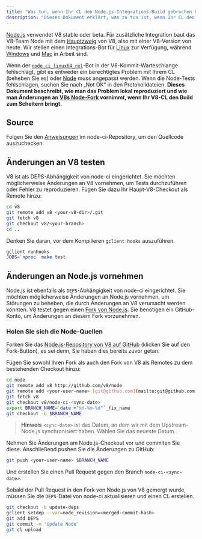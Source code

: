 ```yaml
---
title: "Was tun, wenn Ihr CL den Node.js-Integrations-Build gebrochen hat"
description: "Dieses Dokument erklärt, was zu tun ist, wenn Ihr CL den Node.js-Integrations-Build gebrochen hat."
---
```

[Node.js](https://github.com/nodejs/node) verwendet V8 stable oder beta. Für zusätzliche Integration baut das V8-Team Node mit dem [Hauptzweig](https://chromium.googlesource.com/v8/v8/+/refs/heads/main) von V8, also mit einer V8-Version von heute. Wir stellen einen Integrations-Bot für [Linux](https://ci.chromium.org/p/node-ci/builders/ci/Node-CI%20Linux64) zur Verfügung, während [Windows](https://ci.chromium.org/p/node-ci/builders/ci/Node-CI%20Win64) und [Mac](https://ci.chromium.org/p/node-ci/builders/ci/Node-CI%20Mac64) in Arbeit sind.

Wenn der [`node_ci_linux64_rel`](https://ci.chromium.org/p/node-ci/builders/try/node_ci_linux64_rel)-Bot in der V8-Kommit-Warteschlange fehlschlägt, gibt es entweder ein berechtigtes Problem mit Ihrem CL (beheben Sie es) oder [Node](https://github.com/v8/node/) muss angepasst werden. Wenn die Node-Tests fehlschlagen, suchen Sie nach „Not OK“ in den Protokolldateien. **Dieses Dokument beschreibt, wie man das Problem lokal reproduziert und wie man Änderungen an [V8s Node-Fork](https://github.com/v8/node/) vornimmt, wenn Ihr V8-CL den Build zum Scheitern bringt.**

## Source

Folgen Sie den [Anweisungen](https://chromium.googlesource.com/v8/node-ci) im node-ci-Repository, um den Quellcode auszuchecken.

## Änderungen an V8 testen

V8 ist als DEPS-Abhängigkeit von node-ci eingerichtet. Sie möchten möglicherweise Änderungen an V8 vornehmen, um Tests durchzuführen oder Fehler zu reproduzieren. Fügen Sie dazu Ihr Haupt-V8-Checkout als Remote hinzu:

```bash
cd v8
git remote add v8 <your-v8-dir>/.git
git fetch v8
git checkout v8/<your-branch>
cd ..
```

Denken Sie daran, vor dem Kompilieren `gclient hooks` auszuführen.

```bash
gclient runhooks
JOBS=`nproc` make test
```

## Änderungen an Node.js vornehmen

Node.js ist ebenfalls als `DEPS`-Abhängigkeit von node-ci eingerichtet. Sie möchten möglicherweise Änderungen an Node.js vornehmen, um Störungen zu beheben, die durch Änderungen an V8 verursacht werden könnten. V8 testet gegen einen [Fork von Node.js](https://github.com/v8/node). Sie benötigen ein GitHub-Konto, um Änderungen an diesem Fork vorzunehmen.

### Holen Sie sich die Node-Quellen

Forken Sie das [Node.js-Repository von V8 auf GitHub](https://github.com/v8/node/) (klicken Sie auf den Fork-Button), es sei denn, Sie haben dies bereits zuvor getan.

Fügen Sie sowohl Ihren Fork als auch den Fork von V8 als Remotes zu dem bestehenden Checkout hinzu:

```bash
cd node
git remote add v8 http://github.com/v8/node
git remote add <your-user-name> [git@github.com](mailto:git@github.com):<your-user-name>/node.git
git fetch v8
git checkout v8/node-ci-<sync-date>
export BRANCH_NAME=`date +"%Y-%m-%d"`_fix_name
git checkout -b $BRANCH_NAME
```

> **Hinweis** `<sync-date>` ist das Datum, an dem wir mit dem Upstream-Node.js synchronisiert haben. Wählen Sie das neueste Datum.

Nehmen Sie Änderungen am Node.js-Checkout vor und commiten Sie diese. Anschließend pushen Sie die Änderungen zu GitHub:

```bash
git push <your-user-name> $BRANCH_NAME
```

Und erstellen Sie einen Pull Request gegen den Branch `node-ci-<sync-date>`.


Sobald der Pull Request in den Fork von Node.js von V8 gemergt wurde, müssen Sie die `DEPS`-Datei von node-ci aktualisieren und einen CL erstellen.

```bash
git checkout -b update-deps
gclient setdep --var=node_revision=<merged-commit-hash>
git add DEPS
git commit -m 'Update Node'
git cl upload
```
